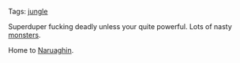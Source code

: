 Tags: [jungle](Jungles)

Superduper fucking deadly unless your quite powerful. Lots of nasty [monsters](Monsters).

Home to [Naruaghin](Naruaghin).
